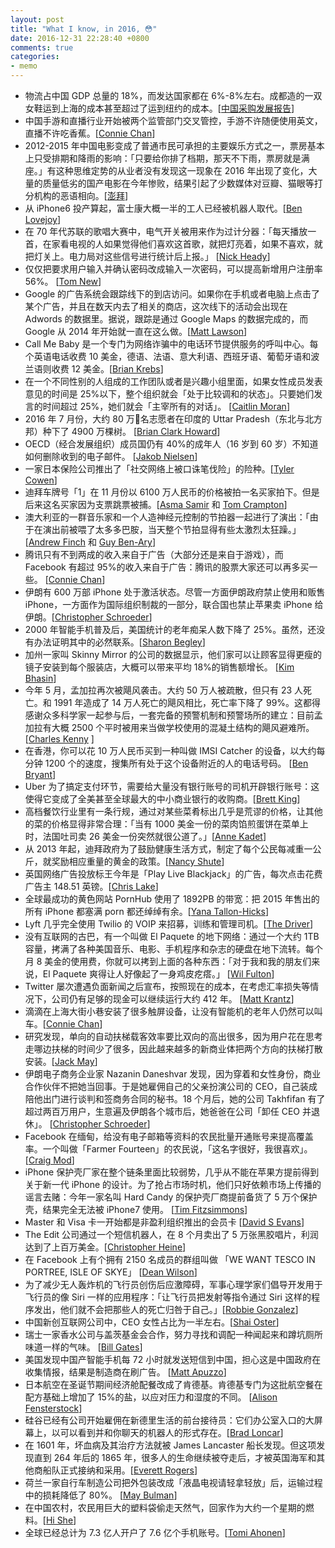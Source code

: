 ```yaml
---
layout: post
title: "What I know, in 2016, 😳"
date: 2016-12-31 22:28:40 +0800
comments: true
categories:
- memo
---
```


- 物流占中国 GDP 总量的 18%，而发达国家都在 6%-8%左右。成都造的一双女鞋运到上海的成本甚至超过了运到纽约的成本。[[中国采购发展报告](http://www.bookschina.com/7066710.htm)]
- 中国手游和直播行业开始被两个监管部门交叉管控，手游不许随便使用英文，直播不许吃香蕉。[[Connie Chan](http://a16z.com/2016/09/27/livestreaming-trend-china/)]
- 2012-2015 年中国电影变成了普通市民可承担的主要娱乐方式之一，票房基本上只受排期和降雨的影响：「只要给你排了档期，那天不下雨，票房就是满座。」有这种思维定势的从业者没有发现这一现象在 2016 年出现了变化，大量的质量低劣的国产电影在今年惨败，结果引起了少数媒体对豆瓣、猫眼等打分机构的恶语相向。[[澎拜](http://www.thepaper.cn/newsDetail_forward_1588637)]
- 从 iPhone6 投产算起，富士康大概一半的工人已经被机器人取代。[[Ben Lovejoy](https://9to5mac.com/2016/05/25/foxconn-robots-replace-workers/)]
- 在 70 年代苏联的歌唱大赛中，电气开关被用来作为过计分器：「每天播放一首，在家看电视的人如果觉得他们喜欢这首歌，就把灯亮着，如果不喜欢，就把灯关上。电力局对这些信号进行统计后上报。」 [[Nick Heady](https://blog.insureandgo.com/cultures-and-traditions/2014/05/intervision-song-contest-the-soviet-unions-answer-to-eurovision)]
- 仅仅把要求用户输入并确认密码改成输入一次密码，可以提高新增用户注册率 56%。 [[Tom New](http://www.formisimo.com/blog/case-study-small-changes-lead-to-a-55-increase-in-conversions/)]
- Google 的广告系统会跟踪线下的到店访问。如果你在手机或者电脑上点击了某个广告，并且在数天内去了相关的商店，这次线下的活动会出现在 Adwords 的数据里。据说，跟踪是通过 Google Maps 的数据完成的，而 Google 从 2014 年开始就一直在这么做。[[Matt Lawson](http://searchengineland.com/hood-google-adwords-measures-store-visits-222905)]
- Call Me Baby 是一个专门为网络诈骗中的电话环节提供服务的呼叫中心。每个英语电话收费 10 美金，德语、法语、意大利语、西班牙语、葡萄牙语和波兰语则收费 12 美金。[[Brian Krebs](http://krebsonsecurity.com/2016/01/a-look-inside-cybercriminal-call-centers/)]
- 在一个不同性别的人组成的工作团队或者是兴趣小组里面，如果女性成员发表意见的时间是 25%以下，整个组织就会「处于比较调和的状态」。只要她们发言的时间超过 25%，她们就会「主宰所有的对话」。 [[Caitlin Moran](http://www.esquire.co.uk/culture/advice/a9641/things-men-dont-know-about-women-caitlin-moran/)]
- 2016 年 7 月份，大约 80 万名志愿者在印度的 Uttar Pradesh（东北与北方邦）种下了 4900 万棵树。 [[Brian Clark Howard](http://news.nationalgeographic.com/2016/07/india-plants-50-million-trees-uttar-pradesh-reforestation/)]
- OECD（经合发展组织）成员国仍有 40%的成年人（16 岁到 60 岁）不知道如何删除收到的电子邮件。 [[Jakob Nielsen](https://www.nngroup.com/articles/computer-skill-levels/)]
- 一家日本保险公司推出了「社交网络上被口诛笔伐险」的险种。[[Tyler Cowen](http://marginalrevolution.com/marginalrevolution/2016/11/japan-insurance-markets-everything-moral-hazard-edition.html)]
- 迪拜车牌号「1」在 11 月份以 6100 万人民币的价格被拍一名买家拍下。但是后来这名买家因为支票跳票被捕。[[Asma Samir](http://m.gulfnews.com/news/uae/general/emirati-businessman-pays-dh31million-for-abu-dhabi-number-1-car-plate-1.1932234) 和 [Tom Crampton](http://m.thenational.ae/uae/man-arrested-after-dh31-million-cheque-for-no-1-licence-plate-bounces)]
- 澳大利亚的一群音乐家和一个人造神经元控制的节拍器一起进行了演出：「由于在演出前被喂了太多多巴胺，当天整个节拍显得有些太激烈太狂躁。」 [[Andrew Finch](https://www.muffwiggler.com/forum/viewtopic.php?p=2014789#2014789) 和 [Guy Ben-Ary](http://guybenary.com/work/cellf/)]
- 腾讯只有不到两成的收入来自于广告（大部分还是来自于游戏），而 Facebook 有超过 95%的收入来自于广告：腾讯的股票大家还可以再多买一些。 [[Connie Chan](http://a16z.com/2016/02/16/mindsets-for-thinking-about-innovation-in-and-competition-from-china/)]
- 伊朗有 600 万部 iPhone 处于激活状态。尽管一方面伊朗政府禁止使用和贩售 iPhone，一方面作为国际组织制裁的一部分，联合国也禁止苹果卖 iPhone 给伊朗。[[Christopher Schroeder](http://a16z.com/2015/06/30/this-is-a-tale-of-two-irans/)]
- 2000 年智能手机普及后，美国统计的老年痴呆人数下降了 25%。虽然，还没有办法证明其中的必然联系。[[Sharon Begley](https://www.statnews.com/2016/11/21/dementia-rate-decline/)]
- 加州一家叫 Skinny Mirror 的公司的数据显示，他们家可以让顾客显得更瘦的镜子安装到每个服装店，大概可以带来平均 18%的销售额增长。 [[Kim Bhasin](http://www.bloomberg.com/news/articles/2016-01-19/fixing-the-fitting-room)]
- 今年 5 月，孟加拉再次被飓风袭击。大约 50 万人被疏散，但只有 23 人死亡。和 1991 年造成了 14 万人死亡的飓风相比，死亡率下降了 99%。这都得感谢众多科学家一起参与后，一套完备的预警机制和预警场所的建立：目前孟加拉有大概 2500 个平时被用来当做学校使用的混凝土结构的飓风避难所。 [[Charles Kenny](http://www.theatlantic.com/international/archive/2016/11/thanksgiving-global/508646/) ]
- 在香港，你可以花 10 万人民币买到一种叫做 IMSI Catcher 的设备，以大约每分钟 1200 个的速度，搜集所有处于这个设备附近的人的电话号码。 [[Ben Bryant](https://news.vice.com/article/vice-news-investigation-finds-signs-of-secret-phone-surveillance-across-london)]
- Uber 为了搞定支付环节，需要给大量没有银行账号的司机开辟银行账号：这使得它变成了全美甚至全球最大的中小商业银行的收购商。[[Brett King](https://medium.com/@brettking/the-death-of-bank-products-has-been-greatly-under-exaggerated-153cdb21a5d4#.1zkzcvmz7)]
- 高档餐饮行业里有一条行规，通过对某些菜肴标出几乎是荒谬的价格，让其他的菜的价格显得非常合理：「当有 1000 美金一份的菜肉馅煎蛋饼在菜单上时，法国吐司卖 26 美金一份突然就很公道了。」[[Anne Kadet](http://www.wsj.com/articles/breaking-the-bank-for-a-burger-1452884225)]
- 从 2013 年起，迪拜政府为了鼓励健康生活方式，制定了每个公民每减重一公斤，就奖励相应重量的黄金的政策。[[Nancy Shute](http://www.npr.org/sections/health-shots/2013/07/17/202941301/weight-loss-is-worth-gold-in-dubai)]
- 英国网络广告投放标王今年是「Play Live Blackjack」的广告，每次点击花费广告主 148.51 英镑。[[Chris Lake](https://searchenginewatch.com/2016/04/14/the-top-100-most-expensive-keywords-in-the-uk/)]
- 全球最成功的黄色网站 PornHub 使用了 1892PB 的带宽：把 2015 年售出的所有 iPhone 都塞满 porn 都还绰绰有余。[[Yana Tallon-Hicks](http://mashable.com/2016/03/02/male-masturbation-technology/?utm_cid=mash-com-fb-tech-link#DrOqDfAVfmq2)]
- Lyft 几乎完全使用 Twilio 的 VOIP 来招募，训练和管理司机。[[The Driver](http://ridesharedashboard.com/2014/09/09/inside-lyft-driver-recruiting-program/)]
- 没有互联网的古巴，有一个叫做 El Paquete 的地下网络：通过一个大约 1TB 容量，拷满了各种美国音乐、电影、手机程序和杂志的硬盘在地下流转。每个月 8 美金的使用费，你就可以拷到上面的各种东西：「对于我和我的朋友们来说，El Paquete 爽得让人好像起了一身鸡皮疙瘩。」 [[Wil Fulton](https://www.thrillist.com/tech/nation/cubas-internet-is-fcking-insane-and-the-ways-cubans-use-it-are-genius)]
- Twitter 屡次遭遇负面新闻之后宣布，按照现在的成本，在考虑汇率损失等情况下，公司仍有足够的现金可以继续运行大约 412 年。 [[Matt Krantz](http://www.usatoday.com/story/money/markets/2016/01/25/twitter-has-412-years-fix-itself/79301680/)]
- 滴滴在上海大街小巷安装了很多触屏设备，让没有智能机的老年人仍然可以叫车。[[Connie Chan](http://a16z.com/2016/02/16/mindsets-for-thinking-about-innovation-in-and-competition-from-china/)]
- 研究发现，单向的自动扶梯载客效率要比双向的高出很多，因为用户花在思考走哪边扶梯的时间少了很多，因此越来越多的新商业体把两个方向的扶梯打散安装。[[Jack May](http://www.citymetric.com/horizons/if-we-want-increase-escalator-capacity-why-don-t-we-just-run-things-faster-1844)]
- 伊朗电子商务企业家 Nazanin Daneshvar 发现，因为穿着和女性身份，商业合作伙伴不把她当回事。于是她雇佣自己的父亲扮演公司的 CEO，自己装成陪他出门进行谈判和签商务合同的秘书。18 个月后，她的公司 Takhfifan 有了超过两百万用户，生意遍及伊朗各个城市后，她爸爸在公司「卸任 CEO 并退休」。 [[Christopher Schroeder](http://a16z.com/2015/06/30/this-is-a-tale-of-two-irans/)]
- Facebook 在缅甸，给没有电子邮箱等资料的农民批量开通账号来提高覆盖率。一个叫做「Farmer Fourteen」的农民说，「这名字很好，我很喜欢」。 [[Craig Mod](http://www.theatlantic.com/technology/archive/2016/01/the-facebook-loving-farmers-of-myanmar/424812/)]
- iPhone 保护壳厂家在整个链条里面比较弱势，几乎从不能在苹果方提前得到关于新一代 iPhone 的设计。为了抢占市场时机，他们只好依赖市场上传播的谣言去赌：今年一家名叫 Hard Candy 的保护壳厂商提前备货了 5 万个保护壳，结果完全无法被 iPhone7 使用。 [[Tim Fitzsimmons](https://www.flexport.com/blog/iphone-case-supply-chain/)]
- Master 和 Visa 卡一开始都是非盈利组织推出的会员卡 [[David S Evans](https://hbr.org/2016/03/some-of-the-most-successful-platforms-are-ones-youve-never-heard-of)]
- The Edit 公司通过一个短信机器人，在 8 个月卖出了 5 万张黑胶唱片，利润达到了上百万美金。[[Christopher Heine](http://www.adweek.com/news/technology/how-chatbot-helped-vinyl-records-startup-make-1-million-8-months-170900)]
- 在 Facebook 上有个拥有 2150 名成员的群组叫做 「WE WANT TESCO IN PORTREE, ISLE OF SKYE」 [[Dean Wilson](https://medium.com/fluxx-studio-notes/why-8-year-olds-cant-be-trusted-to-design-products-for-grown-ups-e0a34886106#.bsezwu9m1)]
- 为了减少无人轰炸机的飞行员创伤后应激障碍，军事心理学家们倡导开发用于飞行员的像 Siri 一样的应用程序：「让飞行员把发射等指令通过 Siri 这样的程序发出，他们就不会把那些人的死亡归咎于自己。」[[Robbie Gonzalez](http://io9.gizmodo.com/psychologists-propose-horrifying-solution-to-ptsd-in-dr-1453349900)]
- 中国新创互联网公司中，CEO 女性占比为一半左右。[[Shai Oster](http://www.bloomberg.com/news/features/2016-09-19/how-women-won-a-leading-role-in-china-s-venture-capital-industry)]
- 瑞士一家香水公司与盖茨基金会合作，努力寻找和调配一种闻起来和蹲坑厕所味道一样的气味。 [[Bill Gates](https://www.gatesnotes.com/development/smells-of-success)]
- 美国发现中国产智能手机每 72 小时就发送短信到中国，担心这是中国政府在收集情报，结果是制造商在刷广告。 [[Matt Apuzzo](http://www.nytimes.com/2016/11/16/us/politics/china-phones-software-security.html)]
- 日本航空在圣诞节期间经济舱配餐改成了肯德基。肯德基专门为这批航空餐在配方基础上增加了 15%的盐，以应对压力和湿度的不同。 [[Alison Fensterstock](http://www.avclub.com/article/whats-deal-airline-food-flight-dining-critic-expla-243305)]
- 硅谷已经有公司开始雇佣在新德里生活的前台接待员：它们办公室入口的大屏幕上，以可以看到并和你聊天的机器人的形式存在。[[Brad Loncar](https://twitter.com/bradloncar/status/783800997789388800)]
- 在 1601 年，坏血病及其治疗方法就被 James Lancaster 船长发现。但这项发现直到 264 年后的 1865 年，很多人的生命继续被夺走后，才被英国海军和其他商船队正式接纳和采用。[[Everett Rogers](https://books.google.co.uk/books?id=v1ii4QsB7jIC&lpg=PA7&dq=Controlling%20scurvy%20in%20the%20British%20Navy&pg=PA7#v=onepage&q&f=false)]
- 荷兰一家自行车制造公司把外包装改成「液晶电视请轻拿轻放」后，运输过程中的损耗降低了 80%。 [[May Bulman](http://www.independent.co.uk/news/world/europe/vanmoof-bikes-flatscreen-tv-huge-reduction-delivery-damages-printing-giant-tv-side-of-box-a7328916.html?cmpid=facebook-post)]
- 在中国农村，农民用巨大的塑料袋偷走天然气，回家作为大约一个星期的燃料。[[Hi She](http://sinopix.photoshelter.com/image/I0000k5SqsSii5.8)]
- 全球已经总计为 7.3 亿人开户了 7.6 亿个手机账号。[[Tomi Ahonen](http://communities-dominate.blogs.com/brands/2016/05/time-for-2016-total-mobile-numbers-the-update-to-my-most-popular-blog-article-in-any-year.html)]